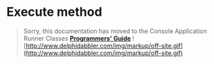 # Execute method #

> Sorry, this documentation has moved to the Console Application Runner Classes **[Programmers' Guide](http://wiki.delphidabbler.com/index.php/Docs/TPJCustomConsoleAppExecute)** ![http://www.delphidabbler.com/img/markup/off-site.gif](http://www.delphidabbler.com/img/markup/off-site.gif)
